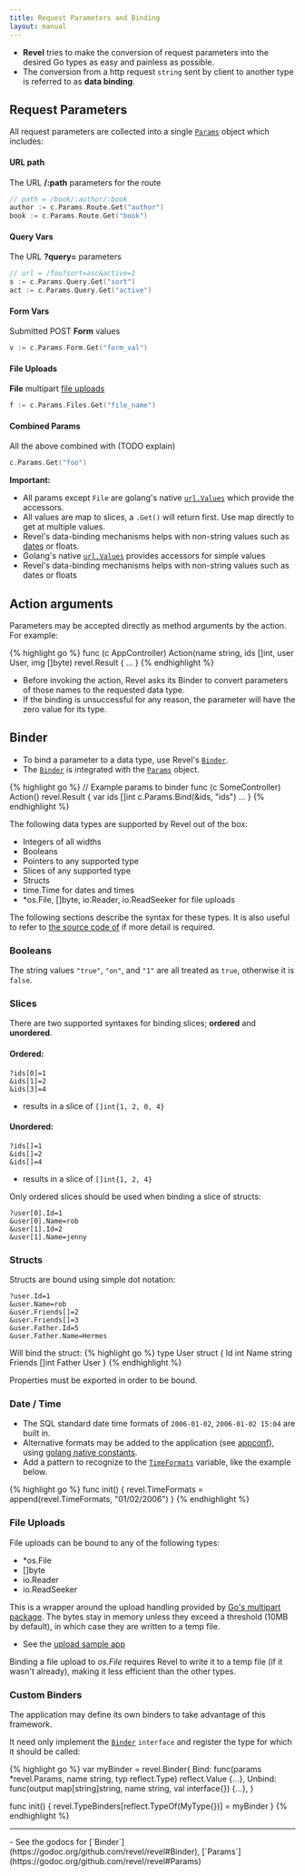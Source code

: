 ```yaml
---
title: Request Parameters and Binding
layout: manual
---
```


- **Revel** tries to make the conversion of request 
  parameters into the desired Go types as easy and painless as possible. 
- The conversion from a http request `string` sent 
  by client to another type is referred to as **data binding**.

## Request Parameters

All request parameters are collected into a single [`Params`](https://godoc.org/github.com/revel/revel#Params) object which includes:


#### URL path

The URL **/:path** parameters for the route

```go
// path = /book/:author/:book
author := c.Params.Route.Get("author")
book := c.Params.Route.Get("book")
```

#### Query Vars

The URL **?query=** parameters

```go
// url = /foo?sort=asc&active=1
s := c.Params.Query.Get("sort")
act := c.Params.Query.Get("active")
```

#### Form Vars

Submitted POST **Form** values
```go
v := c.Params.Form.Get("form_val")
```

#### File Uploads

**File** multipart [file uploads](#file_uploads)

```go
f := c.Params.Files.Get("file_name")
```

#### Combined Params

All the above combined with (TODO explain)
```go
c.Params.Get("foo")
```



**Important:**

- All params except `File` are golang's native [`url.Values`](http://www.golang.org/pkg/net/url/#Values) which provide the accessors.
- All values are map to slices, a `.Get()` will return first. Use map directly to get at multiple values.
- Revel's data-binding mechanisms helps with non-string values such as [dates](#date_time) or floats.
- Golang's native [`url.Values`](http://www.golang.org/pkg/net/url/#Values) provides accessors for simple values
- Revel's data-binding mechanisms helps with non-string values such as dates or floats

## Action arguments

Parameters may be accepted directly as method arguments by the action.  For
example:

{% highlight go %}
func (c AppController) Action(name string, ids []int, user User, img []byte) revel.Result {
	...
}
{% endhighlight %}

- Before invoking the action, Revel asks its Binder to convert parameters of those names to the requested data type.  
- If the binding is unsuccessful for any reason, the parameter will have the zero value for its type.

## Binder

- To bind a parameter to a data type, use Revel's [`Binder`](https://godoc.org/github.com/revel/revel#Binder).  
- The [`Binder`](https://godoc.org/github.com/revel/revel#Binder) is integrated with the [`Params`](https://godoc.org/github.com/revel/revel#Params) object.

{% highlight go %}
// Example params to binder
func (c SomeController) Action() revel.Result {
	var ids []int
	c.Params.Bind(&ids, "ids")
	...
}
{% endhighlight %}

The following data types are supported by Revel out of the box:

* Integers of all widths
* Booleans
* Pointers to any supported type
* Slices of any supported type
* Structs
* time.Time for dates and times
* \*os.File, \[\]byte, io.Reader, io.ReadSeeker for file uploads

The following sections describe the syntax for these types.  It is also useful
to refer to [the source code of](../docs/src/binder.html) if more detail is required.

### Booleans

The string values `"true"`, `"on"`, and `"1"` are all treated as `true`,  otherwise it is `false`.

### Slices

There are two supported syntaxes for binding slices; **ordered** and **unordered**.

#### Ordered:

	?ids[0]=1
	&ids[1]=2
	&ids[3]=4

- results in a slice of `[]int{1, 2, 0, 4}`

#### Unordered:

	?ids[]=1
	&ids[]=2
	&ids[]=4

- results in a slice of `[]int{1, 2, 4}`

<div class="alert alert-warning"><span class="glyphicon glyphicon-info-sign" aria-hidden="true"></span> Only ordered slices should be used when binding a slice of structs:</div>

	?user[0].Id=1
	&user[0].Name=rob
	&user[1].Id=2
	&user[1].Name=jenny

### Structs

Structs are bound using simple dot notation:

	?user.Id=1
	&user.Name=rob
	&user.Friends[]=2
	&user.Friends[]=3
	&user.Father.Id=5
	&user.Father.Name=Hermes

Will bind the struct:
{% highlight go %}
type User struct {
    Id int
    Name string
    Friends []int
    Father User
}
{% endhighlight %}

<div class="alert alert-warning"><span class="glyphicon glyphicon-info-sign" aria-hidden="true"></span> Properties must be exported in order to be bound.</div>

<a name="date_time"></a>

### Date / Time

- The SQL standard date time formats of `2006-01-02`, `2006-01-02 15:04` are built in.
- Alternative formats may be added to the application (see [appconf](appconf.html#formatting)), using [golang native constants](http://golang.org/pkg/time/#pkg-constants).  
- Add a pattern to recognize to the [`TimeFormats`](https://godoc.org/github.com/revel/revel#TimeFormats) variable, like the example below.

{% highlight go %}
func init() {
    revel.TimeFormats = append(revel.TimeFormats, "01/02/2006")
}
{% endhighlight %}


<a name="file_uploads"></a>

### File Uploads

File uploads can be bound to any of the following types:

* \*os.File
* \[\]byte
* io.Reader
* io.ReadSeeker

This is a wrapper around the upload handling provided by
[Go's multipart package](http://golang.org/pkg/mime/multipart/).  The bytes
stay in memory unless they exceed a threshold (10MB by default), in which case
they are written to a temp file.

- See the [upload sample app](https://github.com/revel/samples/tree/master/upload)

<div class="alert alert-warning"><span class="glyphicon glyphicon-info-sign" aria-hidden="true"></span> Binding a file upload to <i>os.File</i> requires Revel to write it to a
temp file (if it wasn't already), making it less efficient than the other types.</div>

### Custom Binders

The application may define its own binders to take advantage of this framework.

It need only implement the [`Binder`](https://godoc.org/github.com/revel/revel#Binder) `interface` and register the type for which it
should be called:

{% highlight go %}
var myBinder = revel.Binder{
	Bind: func(params *revel.Params, name string, typ reflect.Type) reflect.Value {...},
	Unbind: func(output map[string]string, name string, val interface{}) {...},
}

func init() {
	revel.TypeBinders[reflect.TypeOf(MyType{})] = myBinder
}
{% endhighlight %}

<hr>
- See the godocs for [`Binder`](https://godoc.org/github.com/revel/revel#Binder), [`Params`](https://godoc.org/github.com/revel/revel#Params)
